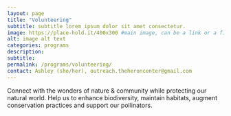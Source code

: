 ```yaml
---
layout: page
title: "Volunteering"
subtitle: subtitle lorem ipsum dolor sit amet consectetur.
image: https://place-hold.it/400x300 #main image, can be a link or a file in assets/img/portfolio
alt: image alt text
categories: programs
description:
subtitle:
permalink: /programs/volunteering/
contact: Ashley (she/her), outreach.theheroncenter@gmail.com
---
```



Connect with the wonders of nature & community while protecting our natural world.
Help us to enhance biodiversity, maintain habitats, augment conservation practices and support our pollinators. 
